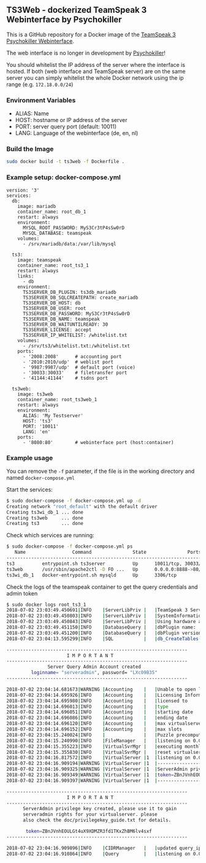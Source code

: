 ## TS3Web - dockerized TeamSpeak 3 Webinterface by Psychokiller
This is a GitHub repository for a Docker image of the [TeamSpeak 3 Psychokiller Webinterface](https://www.teamspeak-info.de/ts_server_webinterface_von_psychokiller.htm).

The web interface is no longer in development by [Psychokiller](https://forum.teamspeak.com/threads/49547-DEV-Ts3-Webinterface)!

You should whitelist the IP address of the server where the interface is hosted.
If both (web interface and TeamSpeak server) are on the same server you can simply whitelist the whole Docker network using the ip range (e.g. `172.18.0.0/24`)

### Environment Variables
* ALIAS: Name
* HOST: hostname or IP address of the server
* PORT: server query port  (default: 10011)
* LANG: Language of the webinterface (de, en, nl)

### Build the Image
```bash
sudo docker build -t ts3web -f Dockerfile .
```

### Example setup: docker-compose.yml
```
version: '3'
services:
  db:
    image: mariadb
    container_name: root_db_1
    restart: always
    environment:
      MYSQL_ROOT_PASSWORD: MyS3Cr3tP4sSw0rD
      MYSQL_DATABASE: teamspeak
    volumes:
      - /srv/mariadb/data:/var/lib/mysql

  ts3:
    image: teamspeak
    container_name: root_ts3_1
    restart: always
    links:
      - db
    environment:
      TS3SERVER_DB_PLUGIN: ts3db_mariadb
      TS3SERVER_DB_SQLCREATEPATH: create_mariadb
      TS3SERVER_DB_HOST: db
      TS3SERVER_DB_USER: root
      TS3SERVER_DB_PASSWORD: MyS3Cr3tP4sSw0rD
      TS3SERVER_DB_NAME: teamspeak
      TS3SERVER_DB_WAITUNTILREADY: 30
      TS3SERVER_LICENSE: accept
      TS3SERVER_IP_WHITELIST: /whitelist.txt
    volumes:
      - /srv/ts3/whitelist.txt:/whitelist.txt
    ports:
      - '2008:2008'      # accounting port
      - '2010:2010/udp'  # weblist port
      - '9987:9987/udp'  # default port (voice)
      - '30033:30033'    # filetransfer port
      - '41144:41144'    # tsdns port

  ts3web:
    image: ts3web
    container_name: root_ts3web_1
    restart: always
    environment:
      ALIAS: 'My Testserver'
      HOST: 'ts3'
      PORT: '10011'
      LANG: 'en'
    ports:
      - '8080:80'        # webinterface port (host:container)
```

### Example usage
You can remove the `-f` parameter, if the file is in the working directory and named `docker-compose.yml`

Start the services:
```bash
$ sudo docker-compose -f docker-compose.yml up -d
Creating network "root_default" with the default driver
Creating ts3wi_db_1 ... done
Creating ts3web     ... done
Creating ts3        ... done
```

Check which services are running:
```bash
$ sudo docker-compose -f docker-compose.yml ps
   Name                 Command               State               Ports
------------------------------------------------------------------------------------
ts3          entrypoint.sh ts3server          Up      10011/tcp, 30033/tcp, 9987/udp
ts3web       /usr/sbin/apache2ctl -D FO ...   Up      0.0.0.0:8888->80/tcp
ts3wi_db_1   docker-entrypoint.sh mysqld      Up      3306/tcp
```

Check the logs of the teamspeak container to get the query credentials and admin token
```bash
$ sudo docker logs root_ts3_1
2018-07-02 23:03:49.450691|INFO    |ServerLibPriv |   |TeamSpeak 3 Server 3.2.0 (2018-05-08 06:11:20)
2018-07-02 23:03:49.450803|INFO    |ServerLibPriv |   |SystemInformation: Linux 4.9.0-6-amd64 #1 SMP Debian 4.9.88-1+deb9u1 (2018-05-07) x86_64 Binary: 64bit
2018-07-02 23:03:49.450843|INFO    |ServerLibPriv |   |Using hardware aes
2018-07-02 23:03:49.451150|INFO    |DatabaseQuery |   |dbPlugin name:    MariaDB plugin, version 3, (c)TeamSpeak Systems GmbH
2018-07-02 23:03:49.451200|INFO    |DatabaseQuery |   |dbPlugin version: 2
2018-07-02 23:04:13.595299|INFO    |SQL           |   |db_CreateTables() tables created

------------------------------------------------------------------
                      I M P O R T A N T                           
------------------------------------------------------------------
               Server Query Admin Account created                 
         loginname= "serveradmin", password= "LXc09B35"
------------------------------------------------------------------

2018-07-02 23:04:14.681673|WARNING |Accounting    |   |Unable to open licensekey.dat, falling back to limited functionality
2018-07-02 23:04:14.695926|INFO    |Accounting    |   |Licensing Information
2018-07-02 23:04:14.695980|INFO    |Accounting    |   |licensed to       : Anonymous
2018-07-02 23:04:14.696013|INFO    |Accounting    |   |type              : No License
2018-07-02 23:04:14.696051|INFO    |Accounting    |   |starting date     : Wed May 31 22:00:00 2017
2018-07-02 23:04:14.696086|INFO    |Accounting    |   |ending date       : Fri Aug 31 22:00:00 2018
2018-07-02 23:04:14.696120|INFO    |Accounting    |   |max virtualservers: 1
2018-07-02 23:04:14.696152|INFO    |Accounting    |   |max slots         : 32
2018-07-02 23:04:15.240024|INFO    |              |   |Puzzle precompute time: 511
2018-07-02 23:04:15.240990|INFO    |FileManager   |   |listening on 0.0.0.0:30033, [::]:30033
2018-07-02 23:04:15.355223|INFO    |VirtualSvrMgr |   |executing monthly interval
2018-07-02 23:04:15.355830|INFO    |VirtualSvrMgr |   |reset virtualserver traffic statistics
2018-07-02 23:04:16.817572|INFO    |VirtualServer |1  |listening on 0.0.0.0:9987, [::]:9987
2018-07-02 23:04:16.909194|WARNING |VirtualServer |1  |--------------------------------------------------------
2018-07-02 23:04:16.909325|WARNING |VirtualServer |1  |ServerAdmin privilege key created, please use the line below
2018-07-02 23:04:16.909349|WARNING |VirtualServer |1  |token=ZBnJVnhEOULGt4uX9XDMZR3fd1TKxZhBM6lv4sxf
2018-07-02 23:04:16.909397|WARNING |VirtualServer |1  |--------------------------------------------------------

------------------------------------------------------------------
                      I M P O R T A N T                           
------------------------------------------------------------------
      ServerAdmin privilege key created, please use it to gain
      serveradmin rights for your virtualserver. please
      also check the doc/privilegekey_guide.txt for details.

       token=ZBnJVnhEOULGt4uX9XDMZR3fd1TKxZhBM6lv4sxf
------------------------------------------------------------------

2018-07-02 23:04:16.909896|INFO    |CIDRManager   |   |updated query_ip_whitelist ips: 172.18.0.0/24,
2018-07-02 23:04:16.910864|INFO    |Query         |   |listening on 0.0.0.0:10011, [::]:10011
```
